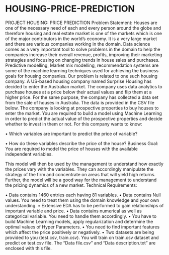 # HOUSING-PRICE-PREDICTION
PROJECT HOUSING: PRICE PREDICTION Problem Statement: Houses are one of the necessary need of each and every person around the globe and therefore housing and real estate market is one of the markets which is one of the major contributors in the world’s economy. It is a very large market and there are various companies working in the domain. Data science comes as a very important tool to solve problems in the domain to help the companies increase their overall revenue, profits, improving their marketing strategies and focusing on changing trends in house sales and purchases. Predictive modelling, Market mix modelling, recommendation systems are some of the machine learning techniques used for achieving the business goals for housing companies. Our problem is related to one such housing company. A US-based housing company named Surprise Housing has decided to enter the Australian market. The company uses data analytics to purchase houses at a price below their actual values and flip them at a higher price. For the same purpose, the company has collected a data set from the sale of houses in Australia. The data is provided in the CSV file below. The company is looking at prospective properties to buy houses to enter the market. You are required to build a model using Machine Learning in order to predict the actual value of the prospective properties and decide whether to invest in them or not. For this company wants to know: 

• Which variables are important to predict the price of variable? 

• How do these variables describe the price of the house? Business Goal: You are required to model the price of houses with the available independent variables. 

This model will then be used by the management to understand how exactly the prices vary with the variables. They can accordingly manipulate the strategy of the firm and concentrate on areas that will yield high returns. Further, the model will be a good way for the management to understand the pricing dynamics of a new market. 
Technical Requirements: 

• Data contains 1460 entries each having 81 variables. 
• Data contains Null values. You need to treat them using the domain knowledge and your own understanding. 
• Extensive EDA has to be performed to gain relationships of important variable and price. 
• Data contains numerical as well as categorical variable. You need to handle them accordingly. 
• You have to build Machine Learning models, apply regularization and determine the optimal values of Hyper Parameters. 
• You need to find important features which affect the price positively or negatively. 
• Two datasets are being provided to you (test.csv, train.csv). You will train on train.csv dataset and predict on test.csv file. The “Data file.csv” and “Data description.txt” are enclosed with this file.
